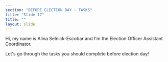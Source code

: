 ```yaml
---
section: "BEFORE ELECTION DAY - TASKS"
title: "Slide 17"
title: ""
layout: slide
---
```


Hi, my name is Alina Selnick-Escobar and I'm the Election Officer Assistant Coordinator.

Let's go through the tasks you should complete before election day!




